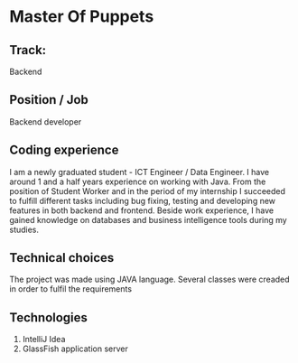 # Master Of Puppets

## Track: 
Backend

## Position / Job 
Backend developer 

## Coding experience
I am a newly graduated student - ICT Engineer / Data Engineer. I have around 1 and a half years experience on working with Java. From the position of Student Worker and in the period of my internship I succeeded to fulfill different tasks including bug fixing, testing and developing new features in both backend and frontend. Beside work experience, I have gained knowledge on databases and business intelligence tools during my studies. 

## Technical choices

The project was made using JAVA language. Several classes were creaded in order to fulfil the requirements

## Technologies

1. IntelliJ Idea
2. GlassFish application server



